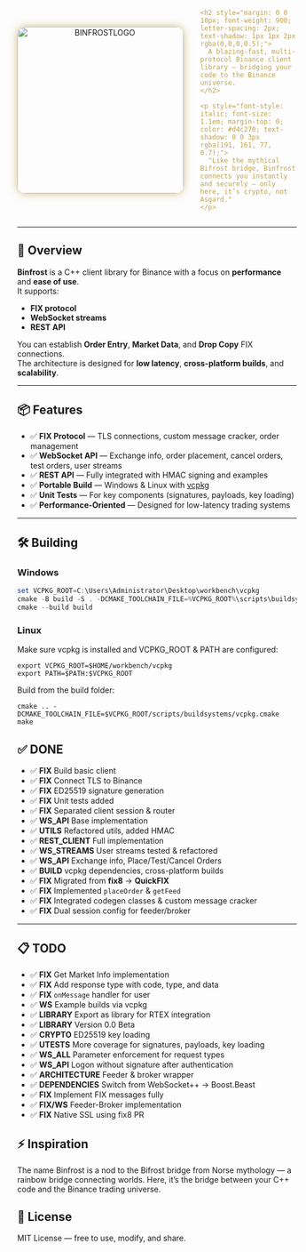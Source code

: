 <div align="center" style="display: flex; align-items: center; justify-content: center; gap: 30px; max-width: 700px; margin: auto;">

  <img 
    src="https://github.com/user-attachments/assets/621b8250-6fef-4a25-946c-3e2ff20de9f8" 
    alt="BINFROSTLOGO" 
    width="300" 
    height="300" 
    style="object-fit: cover; border-radius: 15px; box-shadow: 0 0 15px rgba(191, 161, 77, 0.7);"
  />

  <div style="color: #bfa14d; font-family: Papyrus, Copperplate, fantasy, cursive, serif; max-width: 360px; text-align: left;">

    <h2 style="margin: 0 0 10px; font-weight: 900; letter-spacing: 2px; text-shadow: 1px 1px 2px rgba(0,0,0,0.5);">
      A blazing-fast, multi-protocol Binance client library — bridging your code to the Binance universe.
    </h2>

    <p style="font-style: italic; font-size: 1.1em; margin-top: 0; color: #d4c270; text-shadow: 0 0 3px rgba(191, 161, 77, 0.7);">
      "Like the mythical Bifrost bridge, Binfrost connects you instantly and securely — only here, it’s crypto, not Asgard."
    </p>

  </div>

</div>

---

## 🚀 Overview
**Binfrost** is a C++ client library for Binance with a focus on **performance** and **ease of use**.  
It supports:
- **FIX protocol**
- **WebSocket streams**
- **REST API**

You can establish **Order Entry**, **Market Data**, and **Drop Copy** FIX connections.  
The architecture is designed for **low latency**, **cross-platform builds**, and **scalability**.

---

## 📦 Features

- ✅ **FIX Protocol** — TLS connections, custom message cracker, order management  
- ✅ **WebSocket API** — Exchange info, order placement, cancel orders, test orders, user streams  
- ✅ **REST API** — Fully integrated with HMAC signing and examples  
- ✅ **Portable Build** — Windows & Linux with [vcpkg](https://vcpkg.io)  
- ✅ **Unit Tests** — For key components (signatures, payloads, key loading)  
- ✅ **Performance-Oriented** — Designed for low-latency trading systems  

---

## 🛠️ Building

### Windows
```powershell
set VCPKG_ROOT=C:\Users\Administrator\Desktop\workbench\vcpkg
cmake -B build -S . -DCMAKE_TOOLCHAIN_FILE=%VCPKG_ROOT%\scripts\buildsystems\vcpkg.cmake
cmake --build build
```

### Linux

Make sure vcpkg is installed and VCPKG_ROOT & PATH are configured:
```
export VCPKG_ROOT=$HOME/workbench/vcpkg
export PATH=$PATH:$VCPKG_ROOT
```

Build from the build folder:

```
cmake .. -DCMAKE_TOOLCHAIN_FILE=$VCPKG_ROOT/scripts/buildsystems/vcpkg.cmake
make
```
## ✅ DONE

- ✅ **FIX** Build basic client  
- ✅ **FIX** Connect TLS to Binance  
- ✅ **FIX** ED25519 signature generation  
- ✅ **FIX** Unit tests added  
- ✅ **FIX** Separated client session & router  
- ✅ **WS_API** Base implementation  
- ✅ **UTILS** Refactored utils, added HMAC  
- ✅ **REST_CLIENT** Full implementation  
- ✅ **WS_STREAMS** User streams tested & refactored  
- ✅ **WS_API** Exchange info, Place/Test/Cancel Orders  
- ✅ **BUILD** vcpkg dependencies, cross-platform builds  
- ✅ **FIX** Migrated from **fix8** → **QuickFIX**  
- ✅ **FIX** Implemented `placeOrder` & `getFeed`  
- ✅ **FIX** Integrated codegen classes & custom message cracker  
- ✅ **FIX** Dual session config for feeder/broker  

---

## 📋 TODO

- ✅ **FIX** Get Market Info implementation  
- ✅ **FIX** Add response type with code, type, and data  
- ✅ **FIX** `onMessage` handler for user  
- ✅ **WS** Example builds via vcpkg  
- ✅ **LIBRARY** Export as library for RTEX integration  
- ✅ **LIBRARY** Version 0.0 Beta  
- ✅ **CRYPTO** ED25519 key loading  
- ✅ **UTESTS** More coverage for signatures, payloads, key loading  
- ✅ **WS_ALL** Parameter enforcement for request types  
- ✅ **WS_API** Logon without signature after authentication  
- ✅ **ARCHITECTURE** Feeder & broker wrapper  
- ✅ **DEPENDENCIES** Switch from WebSocket++ → Boost.Beast  
- ✅ **FIX** Implement FIX messages fully  
- ✅ **FIX/WS** Feeder-Broker implementation  
- ✅ **FIX** Native SSL using fix8 PR  


## ⚡ Inspiration

The name Binfrost is a nod to the Bifrost bridge from Norse mythology — a rainbow bridge connecting worlds.
Here, it’s the bridge between your C++ code and the Binance trading universe.

## 📜 License

MIT License — free to use, modify, and share.
